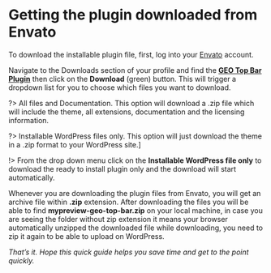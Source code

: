 # Getting the plugin downloaded from Envato

To download the installable plugin file, first, log into your [Envato](https://codecanyon.net) account.

Navigate to the Downloads section of your profile and find the [**GEO Top Bar Plugin**](https://codecanyon.net/user/mypreview) then click on the **Download** (green) button. This will trigger a dropdown list for you to choose which files you want to download.


?> All files and Documentation. This option will download a .zip file which will include the theme, all extensions, documentation and the licensing information.


?> Installable WordPress files only. This option will just download the theme in a .zip format to your WordPress site.]


!> From the drop down menu click on the **Installable WordPress file only** to download the ready to install plugin only and the download will start automatically.

Whenever you are downloading the plugin files from Envato, you will get an archive file within **.zip** extension.
After downloading the files you will be able to find **mypreview-geo-top-bar.zip** on your local machine, in case you are seeing the folder without zip extension it means your browser automatically unzipped the downloaded file while downloading, you need to zip it again to be able to upload on WordPress.

*That’s it. Hope this quick guide helps you save time and get to the point quickly.*
